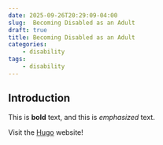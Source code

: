 ```yaml
---
date: 2025-09-26T20:29:09-04:00
slug:  Becoming Disabled as an Adult
draft: true
title: Becoming Disabled as an Adult
categories:
    - disability
tags:
    - disability
---
```

## Introduction

This is **bold** text, and this is *emphasized* text.

Visit the [Hugo](https://gohugo.io) website!
